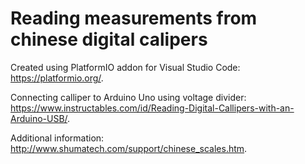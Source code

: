 # Reading measurements from chinese digital calipers

Created using PlatformIO addon for Visual Studio Code: https://platformio.org/.

Connecting calliper to Arduino Uno using voltage divider: https://www.instructables.com/id/Reading-Digital-Callipers-with-an-Arduino-USB/.

Additional information: http://www.shumatech.com/support/chinese_scales.htm.